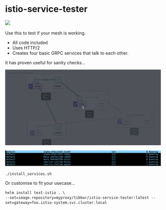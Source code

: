 # istio-service-tester
<a href="https://codeclimate.com/github/AlexsJones/istio-service-tester/maintainability"><img src="https://api.codeclimate.com/v1/badges/adb73edd2d90e647857a/maintainability" /></a>


Use this to test if your mesh is working.

- All code included
- Uses HTTP/2
- Creates four basic GRPC services that talk to each other.

It has proven useful for sanity checks...


![](images/tour.gif)

![](images/3.png)

```
./install_services.sh
```


Or customise to fit your usecase...

```
helm install test-istio . \
--set=image.repository=myproxy/tibbar/istio-service-tester:latest --set=gateway=foo.istio-system.svc.cluster.local
```
